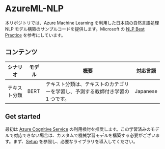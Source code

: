 # AzureML-NLP

本リポジトリでは、Azure Machine Learning を利用した日本語の自然言語処理 NLP モデル構築のサンプルコードを提供します。Microsoft の [NLP Best Practice](https://github.com/microsoft/nlp-recipes) を参考にしています。

## コンテンツ

| シナリオ                 |  モデル | 概要 |対応言語|
|-------------------------|  ------------------- |-------|---|
|テキスト分類               |BERT| テキスト分類は、テキストのカテゴリーを学習し、予測する教師付き学習の 1 つです。 |Japanese|

## Get started

最初は [Azure Cognitive Service](https://azure.microsoft.com/ja-jp/services/cognitive-services/) の利用検討を推奨します。この学習済みのモデルで対応できない場合は、カスタムで機械学習モデルを構築する必要がございます。まず、[Setup](Setup.md) を参照し、必要なライブラリを導入してください。